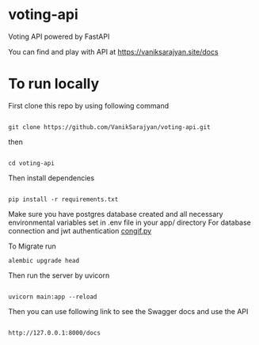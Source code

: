 # voting-api
Voting API powered by FastAPI

You can find and play with API at https://vaniksarajyan.site/docs 

# To run locally
First clone this repo by using following command
````

git clone https://github.com/VanikSarajyan/voting-api.git

````
then 
````

cd voting-api

````

Then install dependencies

````

pip install -r requirements.txt

````

Make sure you have postgres database created and all necessary environmental variables set in .env file in your app/ directory
For database connection and jwt authentication [congif.py](https://github.com/VanikSarajyan/voting-api/blob/main/app/config.py)

To Migrate run 

````
alembic upgrade head
````


Then run the server by uvicorn
````

uvicorn main:app --reload

````

Then you can use following link to see the Swagger docs and use the  API

````

http://127.0.0.1:8000/docs 

````
